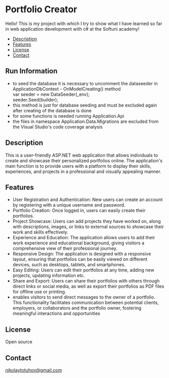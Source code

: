 # Portfolio Creator

Hello!
This is my project with which I try to show what I have learned so far in web application development with c# at the Softuni academy!

- [Description](#description)
- [Features](#features)
- [License](#license)
- [Contact](#contact)

## Run Information

- to seed the database it is necessary to uncomment the dataseeder in ApplicationDbContext - OnModelCreating() method <br />
var seeder = new DataSeeder(_env); <br />
seeder.Seed(builder);
- this method is just for database seeding and must be excluded again after creating of the database is done
- for some functions is needed running Application.Api
- the files in namespace Application.Data.Migrations are excluded from the Visual Studio's code coverage analysis

## Description

This is a user-friendly ASP.NET web application that allows individuals to create and showcase their personalized portfolios online. The application's main function is to provide users with a platform to display their skills, experiences, and projects in a professional and visually appealing manner.

## Features

- User Registration and Authentication: New users can create an account by registering with a unique username and password.
- Portfolio Creation: Once logged in, users can easily create their portfolios.
- Project Showcase: Users can add projects they have worked on, along with descriptions, images, or links to external sources to showcase their work and skills effectively.
- Experience and Education: The application allows users to add their work experience and educational background, giving visitors a comprehensive view of their professional journey.
- Responsive Design: The application is designed with a responsive layout, ensuring that portfolios can be easily viewed on different devices, such as desktops, tablets, and smartphones.
- Easy Editing: Users can edit their portfolios at any time, adding new projects, updating information etc.
- Share and Export: Users can share their portfolios with others through direct links or social media, as well as export their portfolios as PDF files for offline use or printing.
- enables visitors to send direct messages to the owner of a portfolio. This functionality facilitates communication between potential clients, employers, or collaborators and the portfolio owner, fostering meaningful interactions and opportunities

## License
Open source

## Contact
nikolaytotuhov@gmail.com
